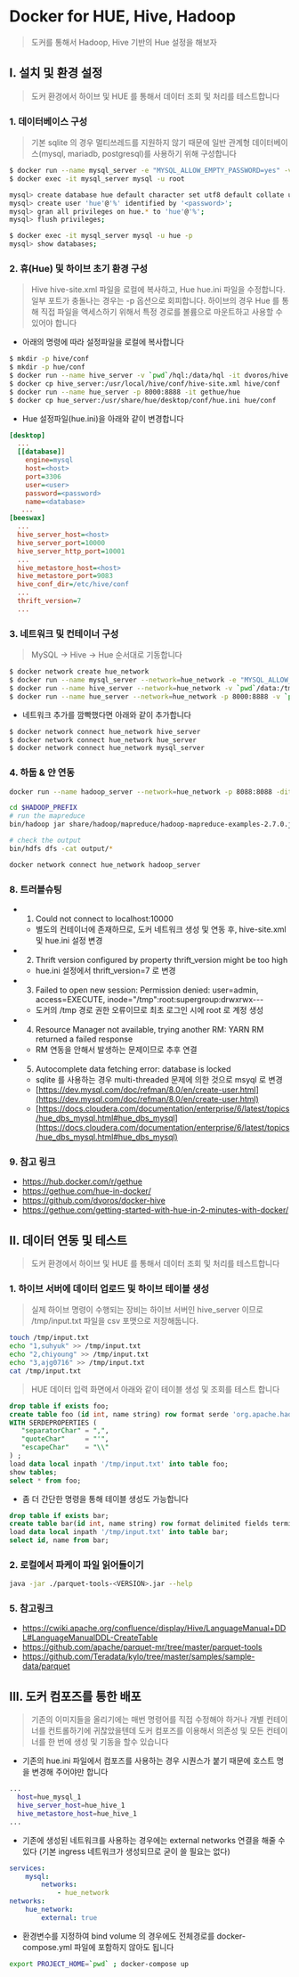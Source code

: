 # Docker for HUE, Hive, Hadoop
> 도커를 통해서 Hadoop, Hive 기반의 Hue 설정을 해보자


## I. 설치 및 환경 설정
> 도커 환경에서 하이브 및 HUE 를 통해서 데이터 조회 및 처리를 테스트합니다

### 1. 데이터베이스 구성
> 기본 sqlite 의 경우 멀티쓰레드를 지원하지 않기 때문에 일반 관계형 데이터베이스(mysql, mariadb, postgresql)를 사용하기 위해 구성합니다
```bash
$ docker run --name mysql_server -e "MYSQL_ALLOW_EMPTY_PASSWORD=yes" -v `pwd`/data/mysql:/var/lib/mysql -dit mysql
$ docker exec -it mysql_server mysql -u root

mysql> create database hue default character set utf8 default collate utf8_general_ci;
mysql> create user 'hue'@'%' identified by '<password>';
mysql> gran all privileges on hue.* to 'hue'@'%';
mysql> flush privileges;

$ docker exec -it mysql_server mysql -u hue -p
mysql> show databases;
```

### 2. 휴(Hue) 및 하이브 초기 환경 구성
> Hive hive-site.xml 파일을 로컬에 복사하고, Hue hue.ini 파일을 수정합니다. 일부 포트가 충돌나는 경우는 -p 옵션으로 회피합니다. 하이브의 경우 Hue 를 통해 직접 파일을 액세스하기 위해서 특정 경로를 볼륨으로 마운트하고 사용할 수 있어야 합니다
* 아래의 명령에 따라 설정파일을 로컬에 복사합니다
```bash
$ mkdir -p hive/conf
$ mkdir -p hue/conf
$ docker run --name hive_server -v `pwd`/hql:/data/hql -it dvoros/hive
$ docker cp hive_server:/usr/local/hive/conf/hive-site.xml hive/conf
$ docker run --name hue_server -p 8000:8888 -it gethue/hue
$ docker cp hue_server:/usr/share/hue/desktop/conf/hue.ini hue/conf
```
* Hue 설정파일(hue.ini)을 아래와 같이 변경합니다
```ini
[desktop]
  ...
  [[database]]
    engine=mysql
    host=<host>
    port=3306
    user=<user>
    password=<password>
    name=<database>
   ...
[beeswax]
  ...
  hive_server_host=<host>
  hive_server_port=10000
  hive_server_http_port=10001
  ...
  hive_metastore_host=<host>
  hive_metastore_port=9083
  hive_conf_dir=/etc/hive/conf
  ...
  thrift_version=7
  ...
```

### 3. 네트워크 및 컨테이너 구성
> MySQL -> Hive -> Hue 순서대로 기동합니다 
```bash
$ docker network create hue_network
$ docker run --name mysql_server --network=hue_network -e "MYSQL_ALLOW_EMPTY_PASSWORD=yes" -v `pwd`/data/mysql:/var/lib/mysql -dit mysql
$ docker run --name hive_server --network=hue_network -v `pwd`/data:/tmp/data -dit dvoros/hive
$ docker run --name hue_server --network=hue_network -p 8000:8888 -v `pwd`/hue/conf/hue.ini:/usr/share/hue/desktop/conf/z-hue.ini -it gethue/hue
```
* 네트워크 추가를 깜빡했다면 아래와 같이 추가합니다
```bash
$ docker network connect hue_network hive_server
$ docker network connect hue_network hue_server
$ docker network connect hue_network mysql_server
```

### 4. 하둡 & 얀 연동
```bash
docker run --name hadoop_server --network=hue_network -p 8088:8088 -dit sequenceiq/hadoop-docker:2.7.0 /etc/bootstrap.sh -bash

cd $HADOOP_PREFIX
# run the mapreduce
bin/hadoop jar share/hadoop/mapreduce/hadoop-mapreduce-examples-2.7.0.jar grep input output 'dfs[a-z.]+'

# check the output
bin/hdfs dfs -cat output/*

docker network connect hue_network hadoop_server

```



### 8. 트러블슈팅
* 1. Could not connect to localhost:10000
  * 별도의 컨테이너에 존재하므로, 도커 네트워크 생성 및 연동 후, hive-site.xml 및 hue.ini 설정 변경
* 2.  Thrift version configured by property thrift\_version might be too high
  * hue.ini 설정에서 thrift\_version=7 로 변경
* 3. Failed to open new session: Permission denied: user=admin, access=EXECUTE, inode="/tmp":root:supergroup:drwxrwx---
  * 도커의 /tmp 경로 권한 오류이므로 최초 로그인 시에 root 로 계정 생성
* 4. Resource Manager not available, trying another RM: YARN RM returned a failed response
  * RM 연동을 안해서 발생하는 문제이므로 추후 연결
* 5. Autocomplete data fetching error: database is locked
  * sqlite 를 사용하는 경우 multi-threaded 문제에 의한 것으로 msyql 로 변경
  * [https://dev.mysql.com/doc/refman/8.0/en/create-user.html](https://dev.mysql.com/doc/refman/8.0/en/create-user.html)
  * [https://docs.cloudera.com/documentation/enterprise/6/latest/topics/hue_dbs_mysql.html#hue_dbs_mysql](https://docs.cloudera.com/documentation/enterprise/6/latest/topics/hue_dbs_mysql.html#hue_dbs_mysql)

### 9. 참고 링크
* https://hub.docker.com/r/gethue
* https://gethue.com/hue-in-docker/
* https://github.com/dvoros/docker-hive
* https://gethue.com/getting-started-with-hue-in-2-minutes-with-docker/



## II. 데이터 연동 및 테스트
> 도커 환경에서 하이브 및 HUE 를 통해서 데이터 조회 및 처리를 테스트합니다

### 1. 하이브 서버에 데이터 업로드 및 하이브 테이블 생성
> 실제 하이브 명령이 수행되는 장비는 하이브 서버인 hive\_server 이므로 /tmp/input.txt 파일을 csv 포맷으로 저장해둡니다.
```bash
touch /tmp/input.txt
echo "1,suhyuk" >> /tmp/input.txt
echo "2,chiyoung" >> /tmp/input.txt
echo "3,ajg0716" >> /tmp/input.txt
cat /tmp/input.txt
```
> HUE 데이터 입력 화면에서 아래와 같이 테이블 생성 및 조회를 테스트 합니다
```sql
drop table if exists foo;
create table foo (id int, name string) row format serde 'org.apache.hadoop.hive.serde2.OpenCSVSerde'
WITH SERDEPROPERTIES (
   "separatorChar" = ",",
   "quoteChar"     = "'",
   "escapeChar"    = "\\"
) ;
load data local inpath '/tmp/input.txt' into table foo;
show tables;
select * from foo;
```
* 좀 더 간단한 명령을 통해 테이블 생성도 가능합니다
```sql
drop table if exists bar;
create table bar(id int, name string) row format delimited fields terminated by ',' stored as textfile;
load data local inpath '/tmp/input.txt' into table bar;
select id, name from bar;
```

### 2. 로컬에서 파케이 파일 읽어들이기
```bash
java -jar ./parquet-tools-<VERSION>.jar --help
```

### 5. 참고링크
* https://cwiki.apache.org/confluence/display/Hive/LanguageManual+DDL#LanguageManualDDL-CreateTable
* https://github.com/apache/parquet-mr/tree/master/parquet-tools
* https://github.com/Teradata/kylo/tree/master/samples/sample-data/parquet



## III. 도커 컴포즈를 통한 배포
> 기존의 이미지들을 올리기에는 매번 명령어를 직접 수정해야 하거나 개별 컨테이너를 컨트롤하기에 귀찮았을텐데 도커 컴포즈를 이용해서 의존성 및 모든 컨테이너를 한 번에 생성 및 기동을 할수 있습니다
* 기존의 hue.ini 파일에서 컴포즈를 사용하는 경우 시퀀스가 붙기 때문에 호스트 명을 변경해 주어야만 합니다
```bash
...
  host=hue_mysql_1
  hive_server_host=hue_hive_1
  hive_metastore_host=hue_hive_1
...
```
* 기존에 생성된 네트워크를 사용하는 경우에는 external networks 연결을 해줄 수 있다 (기본 ingress 네트워크가 생성되므로 굳이 쓸 필요는 없다)
```yml
services:
	mysql:
		networks:
			- hue_network
networks:
    hue_network:
        external: true
```
* 환경변수를 지정하여 bind volume 의 경우에도 전체경로를 docker-compose.yml 파일에 포함하지 않아도 됩니다
```bash
export PROJECT_HOME=`pwd` ; docker-compose up
```
